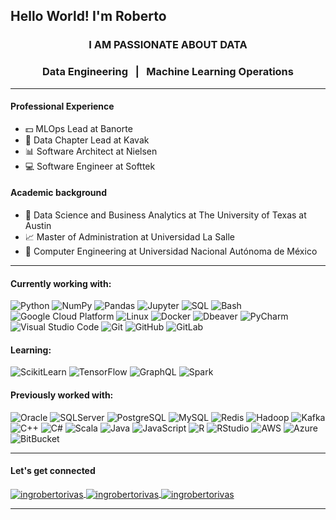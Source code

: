 
<h2 align="lefth">Hello World! I'm Roberto</h2>  
<p align="center">
</p>
  
<h3 align="center">I AM PASSIONATE ABOUT DATA</h3>
<h3 align="center"> Data Engineering &nbsp;  |  &nbsp; Machine Learning Operations </h3>  

***

#### Professional Experience
- 💵 MLOps Lead at Banorte
- 🚗 Data Chapter Lead at Kavak
- 📊 Software Architect at Nielsen
- 💻 Software Engineer at Softtek


#### Academic background
- 🔢 Data Science and Business Analytics at The University of Texas at Austin
- 📈 Master of Administration at Universidad La Salle
- 🧮 Computer Engineering at Universidad Nacional Autónoma de México

***

#### Currently working with:
![Python](https://img.shields.io/badge/python-3670A0?logo=python&logoColor=ffdd54)
![NumPy](https://img.shields.io/badge/Numpy-013243.svg?logo=numpy&logoColor=white)
![Pandas](https://img.shields.io/badge/Pandas-150458.svg?logo=pandas&logoColor=white)
![Jupyter](https://img.shields.io/badge/Jupyter-F37626.svg?logo=Jupyter&logoColor=white)
![SQL](https://custom-icon-badges.demolab.com/badge/SQL-025E8C.svg?logo=database&logoColor=white)
![Bash](https://img.shields.io/badge/Bash-121011.svg?logo=gnu-bash&logoColor=white)
![Google Cloud Platform](https://img.shields.io/badge/-Google_Cloud_Platform-1a73e8?style=flat-square&logo=google-cloud&logoColor=white)
![Linux](https://img.shields.io/badge/Linux-FCC624?logo=linux&logoColor=black)
![Docker](https://img.shields.io/badge/-Docker-black?style=flat-square&logo=docker)
![Dbeaver](https://custom-icon-badges.demolab.com/badge/-Dbeaver-372923?logo=dbeaver-mono&logoColor=white)
![PyCharm](https://img.shields.io/badge/pycharm-143?logo=pycharm&logoColor=black&color=black&labelColor=green)
![Visual Studio Code](https://img.shields.io/badge/Visual%20Studio%20Code-0078d7.svg?logo=visual-studio-code&logoColor=white)
![Git](https://img.shields.io/badge/-Git-black?style=flat-square&logo=git)
![GitHub](https://img.shields.io/badge/-GitHub-181717?style=flat-square&logo=github)
![GitLab](https://img.shields.io/badge/-GitLab-FCA121?style=flat-square&logo=gitlab)

#### Learning:
![ScikitLearn](https://img.shields.io/badge/scikit--learn-%23F7931E.svg?logo=scikit-learn&logoColor=white)
![TensorFlow](https://img.shields.io/badge/TensorFlow-FF6F00.svg?logo=TensorFlow&logoColor=white)
![GraphQL](https://img.shields.io/badge/-GraphQL-E10098?style=flat-square&logo=graphql)
![Spark](https://img.shields.io/badge/Apache%20Spark-FDEE21?logo=apachespark&logoColor=black)

#### Previously worked with:
![Oracle](https://img.shields.io/badge/Oracle-F00000.svg?logo=oracle&logoColor=white)
![SQLServer](https://img.shields.io/badge/Microsoft%20SQL%20Server-CC2927?logo=microsoft%20sql%20server&logoColor=white)
![PostgreSQL](https://img.shields.io/badge/PostgreSQL-316192.svg?logo=postgresql&logoColor=white)
![MySQL](https://img.shields.io/badge/MySQL-00f.svg?logo=mysql&logoColor=white)
![Redis](https://img.shields.io/badge/redis-%23DD0031.svg?logo=redis&logoColor=white)
![Hadoop](https://img.shields.io/badge/Apache%20Hadoop-66CCFF?logo=apachehadoop&logoColor=black)
![Kafka](https://img.shields.io/badge/Apache%20Kafka-000?logo=apachekafka)
![C++](https://custom-icon-badges.demolab.com/badge/C++-9C033A.svg?logo=cpp2&logoColor=white)
![C#](https://custom-icon-badges.demolab.com/badge/C%23-68217A.svg?logo=cs2&logoColor=white)
![Scala](https://img.shields.io/badge/scala-%23DC322F.svg?logo=scala&logoColor=white)
![Java](https://custom-icon-badges.demolab.com/badge/Java-007396.svg?logo=java&logoColor=white)
![JavaScript](https://img.shields.io/badge/JavaScript-F7DF1E.svg?logo=javascript&logoColor=black)
![R](https://img.shields.io/badge/R-276DC3.svg?logo=r&logoColor=white)
![RStudio](https://img.shields.io/badge/RStudio-4285F4?logo=rstudio&logoColor=white)
![AWS](https://img.shields.io/badge/AWS-%23FF9900.svg?logo=amazon-aws&logoColor=white)
![Azure](https://img.shields.io/badge/azure-%230072C6.svg?logo=microsoftazure&logoColor=white)
![BitBucket](https://img.shields.io/badge/-BitBucket-darkblue?style=flat-square&logo=bitbucket)

***

####  Let's get connected
<a href="https://linkedin.com/in/ingrobertorivas"><img align="center" src="https://img.shields.io/badge/linkedin-%230077B5.svg?logo=linkedin&logoColor=white" alt="ingrobertorivas" />
<a href="mailto:ing.roberto.rivas@gmail.com"><img align="center" src="https://img.shields.io/badge/Gmail-D14836?logo=gmail&logoColor=white" alt="ingrobertorivas" />
<a href="https://www.hackerrank.com/ingrobertorivas"><img align="center" src="https://img.shields.io/badge/-Hackerrank-2EC866?logo=HackerRank&logoColor=white" alt="ingrobertorivas" />  

***